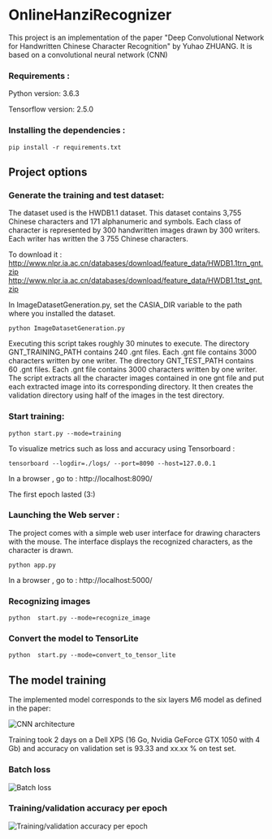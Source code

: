 # OnlineHanziRecognizer

This project is an implementation of the paper "Deep Convolutional Network for Handwritten Chinese Character Recognition" by Yuhao ZHUANG.
It is based on a convolutional neural network (CNN)

### Requirements :
Python version: 3.6.3

Tensorflow version: 2.5.0

### Installing the dependencies :

```
pip install -r requirements.txt
```

## Project options

### Generate the training and test dataset:

The dataset used is the HWDB1.1 dataset. 
This dataset contains 3,755 Chinese characters and 171 alphanumeric
and symbols. Each class of character is represented by 300 handwritten images drawn by 300 writers. 
Each writer has written the 3 755 Chinese characters. 

To download it :
http://www.nlpr.ia.ac.cn/databases/download/feature_data/HWDB1.1trn_gnt.zip
http://www.nlpr.ia.ac.cn/databases/download/feature_data/HWDB1.1tst_gnt.zip

In ImageDatasetGeneration.py, set the CASIA_DIR variable to the path where you installed the dataset.

``` python ImageDatasetGeneration.py ```

Executing this script takes roughly 30 minutes to execute. 
The directory GNT_TRAINING_PATH contains 240 .gnt files. Each .gnt file contains 3000 characters written by one writer.
The directory GNT_TEST_PATH contains 60 .gnt files. Each .gnt file contains 3000 characters written by one writer.
The script extracts all the character images contained in one gnt file and put each extracted
image into its corresponding directory.
It then creates the validation directory using half of the images in the test directory.


### Start training:

``` python start.py --mode=training ```

To visualize metrics such as loss and accuracy using Tensorboard :

``` tensorboard --logdir=./logs/ --port=8090 --host=127.0.0.1 ```
 
In a browser , go to : http://localhost:8090/

The first epoch lasted (3:)

### Launching the Web server :

The project comes with a simple web user interface for drawing characters with the mouse.
The interface displays the recognized characters, as the character is drawn.

``` python app.py ``` 

In a browser , go to : http://localhost:5000/

### Recognizing images 

``` python  start.py --mode=recognize_image ```

### Convert the model to TensorLite

``` python  start.py --mode=convert_to_tensor_lite ```

## The model training

The implemented model corresponds to the six layers M6 model as defined in the paper:

![CNN architecture](doc/cnn_architecture.png "CNN architecture")

Training took 2 days on a Dell XPS (16 Go, Nvidia GeForce GTX 1050 with 4 Gb) and accuracy on validation set is 93.33 and xx.xx % on test set.

### Batch loss

![Batch loss](images/batch_loss.png "Batch loss")


### Training/validation accuracy per epoch

![_Training/validation accuracy per epoch_](images/epoch_accuracy.png "Batch loss")







 


